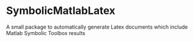 # SymbolicMatlabLatex
A small package to automatically generate Latex documents which include Matlab Symbolic Toolbox results
